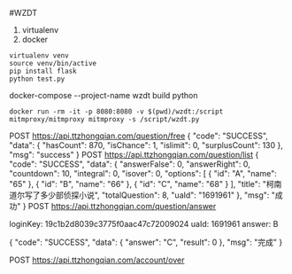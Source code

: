 #WZDT

1. virtualenv
2. docker

```
virtualenv venv
source venv/bin/active
pip install flask
python test.py
```

docker-compose --project-name wzdt build python

```
docker run -rm -it -p 8080:8080 -v $(pwd)/wzdt:/script mitmproxy/mitmproxy mitmproxy -s /script/wzdt.py
```


















POST https://api.ttzhongqian.com/question/free
{
    "code": "SUCCESS",
    "data": {
        "hasCount": 870,
        "isChance": 1,
        "islimit": 0,
        "surplusCount": 130
    },
    "msg": "success"
}
 POST https://api.ttzhongqian.com/question/list
{
    "code": "SUCCESS",
    "data": {
        "answerFalse": 0,
        "answerRight": 0,
        "countdown": 10,
        "integral": 0,
        "isover": 0,
        "options": [
            {
                "id": "A",
                "name": "65"
            },
            {
                "id": "B",
                "name": "66"
            },
            {
                "id": "C",
                "name": "68"
            }
        ],
        "title": "柯南道尔写了多少部侦探小说",
        "totalQuestion": 8,
        "uaId": "1691961"
    },
    "msg": "成功"
}
POST https://api.ttzhongqian.com/question/answer

loginKey: 19c1b2d8039c3775f0aac47c72009024
uaId:     1691961
answer:   B

{
    "code": "SUCCESS",
    "data": {
        "answer": "C",
        "result": 0
    },
    "msg": "完成"
}

POST https://api.ttzhongqian.com/account/over